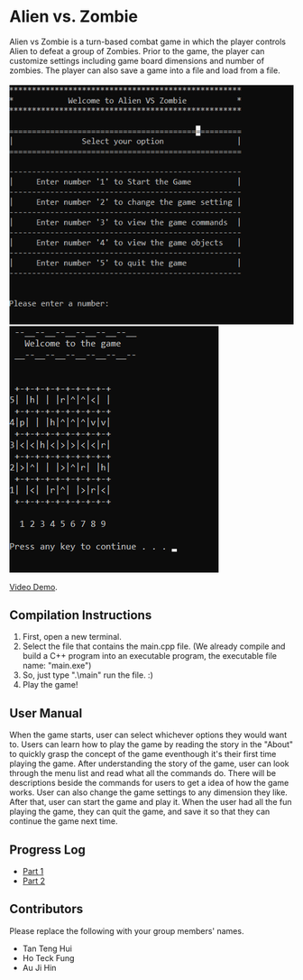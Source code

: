 # Alien vs. Zombie

Alien vs Zombie is a turn-based combat game in which the player controls Alien to defeat a group of Zombies. Prior to the game, the player can customize settings including game board dimensions and number of zombies. The player can also save a game into a file and load from a file.

![game_board](menu_list.png)
![game_board](game_board.png)

[Video Demo](https://www.youtube.com/watch?v=CkQIXK6cTqQ).

## Compilation Instructions

1. First, open a new terminal.
2. Select the file that contains the main.cpp file.
   (We already compile and build a C++ program into an executable program, the executable file name: "main.exe")
3. So, just type ".\main" run the file. :)
4. Play the game!

## User Manual

When the game starts, user can select whichever options they would want to. Users can learn how to play the game by reading the story in the "About" to quickly grasp the concept of the game eventhough it's their first time playing the game. After understanding the story of the game, user can look through the menu list and read what all the commands do. There will be descriptions beside the commands for users to get a idea of how the game works. User can also change the game settings to any dimension they like. After that, user can start the game and play it. When the user had all the fun playing the game, they can quit the game, and save it so that they can continue the game next time.

## Progress Log

- [Part 1](PART1.md)
- [Part 2](PART2.md)

## Contributors

Please replace the following with your group members' names.

- Tan Teng Hui
- Ho Teck Fung
- Au Ji Hin
